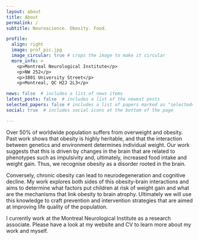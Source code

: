 ```yaml
---
layout: about
title: About
permalink: /
subtitle: Neuroscience. Obesity. Food.

profile:
  align: right
  image: prof_pic.jpg
  image_circular: true # crops the image to make it circular
  more_info: >
    <p>Montreal Neurological Institute</p>
    <p>NW 252</p>
    <p>3801 University Street</p>
    <p>Montreal, QC H2J 2L3</p>

news: false  # includes a list of news items
latest_posts: false  # includes a list of the newest posts
selected_papers: false # includes a list of papers marked as "selected={true}"
social: true  # includes social icons at the bottom of the page

---
```


Over 50% of worldwide population suffers from overweight and obesity. Past work shows that obesity is highly heritable, and that the interaction between genetics and environment determines individual weight. Our work suggests that this is driven by changes in the brain that are related to phenotypes such as impulsivity and, ultimately, increased food intake and weight gain. Thus, we recognise obesity as a disorder rooted in the brain.

Conversely, chronic obesity can lead to neurodegeneration and cognitive decline. My work explores both sides of this obesity-brain interactions and aims to determine what factors put children at risk of weight gain and what are the mechanisms that link obesity to brain atrophy. Ultimately we will use this knowledge to craft prevention and intervention strategies that are aimed at improving life quality of the population.

I currently work at the Montreal Neurological Institute as a research associate. Please have a look at my website and CV to learn more about my work and myself.
